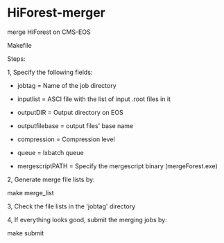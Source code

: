 # HiForest-merger
merge HiForest on CMS-EOS

Makefile

Steps:

1, Specify the following fields:

- jobtag = Name of the job directory
- inputlist = ASCI file with the list of input .root files in it
- outputDIR = Output directory on EOS
- outputfilebase = output files' base name

- compression = Compression level
- queue = lxbatch queue

- mergescriptPATH = Specify the mergescript binary (mergeForest.exe)

2, Generate merge file lists by:

make merge_list

3, Check the file lists in the 'jobtag' directory

4, If everything looks good, submit the merging jobs by:

make submit
